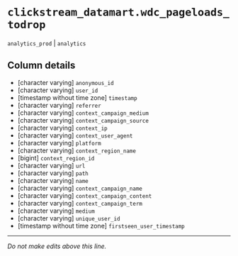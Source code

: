 # `clickstream_datamart.wdc_pageloads_todrop`
`analytics_prod` | `analytics`

## Column details
* [character varying] `anonymous_id`
* [character varying] `user_id`
* [timestamp without time zone] `timestamp`
* [character varying] `referrer`
* [character varying] `context_campaign_medium`
* [character varying] `context_campaign_source`
* [character varying] `context_ip`
* [character varying] `context_user_agent`
* [character varying] `platform`
* [character varying] `context_region_name`
* [bigint]    `context_region_id`
* [character varying] `url`
* [character varying] `path`
* [character varying] `name`
* [character varying] `context_campaign_name`
* [character varying] `context_campaign_content`
* [character varying] `context_campaign_term`
* [character varying] `medium`
* [character varying] `unique_user_id`
* [timestamp without time zone] `firstseen_user_timestamp`

-------------------------------------------------------------------------------
*Do not make edits above this line.*
